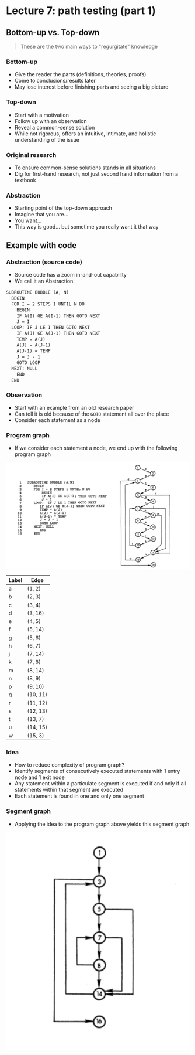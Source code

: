 # Lecture 7: path testing (part 1)

## Bottom-up vs. Top-down

> These are the two main ways to "regurgitate" knowledge

### Bottom-up

- Give the reader the parts (definitions, theories, proofs)
- Come to conclusions/results later
- May lose interest before finishing parts and seeing a big picture

### Top-down

- Start with a motivation
- Follow up with an observation
- Reveal a common-sense solution
- While not rigorous, offers an intuitive, intimate, and holistic understanding of the issue

### Original research

- To ensure common-sense solutions stands in all situations
- Dig for first-hand research, not just second hand information from a textbook

### Abstraction

- Starting point of the top-down approach
- Imagine that you are...
- You want...
- This way is good... but sometime you really want it that way

## Example with code

### Abstraction (source code)

- Source code has a zoom in-and-out capability
- We call it an Abstraction

```
SUBROUTINE BUBBLE (A, N)
  BEGIN
  FOR I = 2 STEPS 1 UNTIL N DO
    BEGIN
    IF A(I) GE A(I-1) THEN GOTO NEXT
    J = I
  LOOP: IF J LE 1 THEN GOTO NEXT
    IF A(J) GE A(J-1) THEN GOTO NEXT
    TEMP = A(J)
    A(J) = A(J-1)
    A(J-1) = TEMP
    J = J - 1
    GOTO LOOP
  NEXT: NULL
    END
  END
```

### Observation

- Start with an example from an old research paper
- Can tell it is old because of the `GOTO` statement all over the place
- Consider each statement as a node

### Program graph

- If we consider each statement a node, we end up with the following program graph

![Bubble Program Graph](./figures/bubble-program-graph.png)

| Label | Edge |
| ----- | ---- |
| a | (1, 2) |
| b | (2, 3) |
| c | (3, 4) |
| d | (3, 16) |
| e | (4, 5) |
| f | (5, 14) |
| g | (5, 6) |
| h | (6, 7) |
| j | (7, 14) |
| k | (7, 8) |
| m | (8, 14) |
| n | (8, 9) |
| p | (9, 10) |
| q | (10, 11) |
| r | (11, 12) |
| s | (12, 13) |
| t | (13, 7) |
| u | (14, 15) |
| w | (15, 3) |

### Idea

- How to reduce complexity of program graph?
- Identify segments of consecutively executed statements with 1 entry node and 1 exit node
- Any statement within a particulate segment is executed if and only if all statements within that segment are executed
- Each statement is found in one and only one segment

### Segment graph

- Applying the idea to the program graph above yields this segment graph

![Bubble Segment Graph](./figures/bubble-segment-graph.png)
